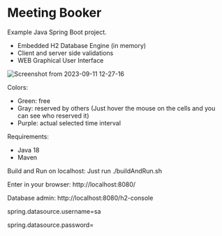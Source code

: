 # Meeting Booker

Example Java Spring Boot project.
- Embedded H2 Database Engine (in memory)
- Client and server side validations
- WEB Graphical User Interface

![Screenshot from 2023-09-11 12-27-16](https://github.com/gery/meetingbooker/assets/1073386/175c0b79-41fd-4c0d-ae33-2d828f1bbba3)

Colors: 
  - Green: free
  - Gray: reserved by others (Just hover the mouse on the cells and you can see who reserved it) 
  - Purple: actual selected time interval

Requirements:
- Java 18
- Maven

Build and Run on localhost:
Just run ./buildAndRun.sh

Enter in your browser: http://localhost:8080/

Database admin:
http://localhost:8080/h2-console

spring.datasource.username=sa

spring.datasource.password=
